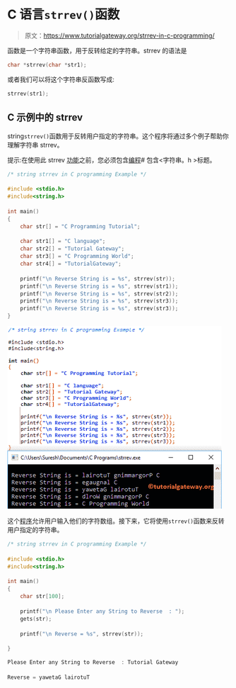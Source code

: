 # C 语言`strrev()`函数

> 原文：<https://www.tutorialgateway.org/strrev-in-c-programming/>

函数是一个字符串函数，用于反转给定的字符串。strrev 的语法是

```c
char *strrev(char *str1);
```

或者我们可以将这个字符串反函数写成:

```c
strrev(str1);
```

## C 示例中的 strrev

string`strrev()`函数用于反转用户指定的字符串。这个程序将通过多个例子帮助你理解字符串 strrev。

提示:在使用此 strrev [功能](https://www.tutorialgateway.org/c-string/)之前，您必须包含[编程](https://www.tutorialgateway.org/c-programming/)# 包含<字符串。h >标题。

```c
/* string strrev in C programming Example */

#include <stdio.h> 
#include<string.h>

int main()
{
	char str[] = "C Programming Tutorial";

	char str1[] = "C language";
	char str2[] = "Tutorial Gateway";
	char str3[] = "C Programming World";
	char str4[] = "TutorialGateway";

 	printf("\n Reverse String is = %s", strrev(str));
 	printf("\n Reverse String is = %s", strrev(str1));
 	printf("\n Reverse String is = %s", strrev(str2));
 	printf("\n Reverse String is = %s", strrev(str3)); 	
  	printf("\n Reverse String is = %s", strrev(str3)); 		
}
```

![String strrev in C programming Example 1](img/52068605bcc2a9c75a62bf59e1beb000.png)

这个[程序](https://www.tutorialgateway.org/c-programming-examples/)允许用户输入他们的字符数组。接下来，它将使用`strrev()`函数来反转用户指定的字符串。

```c
/* string strrev in C programming Example */

#include <stdio.h> 
#include<string.h>

int main()
{
	char str[100];

	printf("\n Please Enter any String to Reverse  : ");
	gets(str);	

 	printf("\n Reverse = %s", strrev(str));

}
```

```c
Please Enter any String to Reverse  : Tutorial Gateway

Reverse = yawetaG lairotuT
```